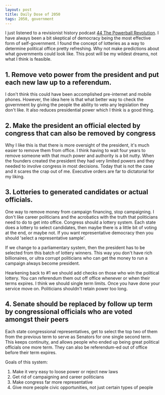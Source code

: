 ```yaml
---
layout: post
title: Daily Dose of 2050
tags: 2050, government
---
```


I just listened to a revisionist history podcast [44 The Powerball Revolution](http://revisionisthistory.com/episodes/44-the-powerball-revolution). I have always been a bit skeptical of democracy being the most effective form of self-government. I found the concept of lotteries as a way to determine political office pretty refreshing. Why not make predictions about what governments could look like. This post will be my wildest dreams, not what I think is feasible.

## 1. Remove veto power from the president and put each new law up to a referendum.
I don't think this could have been accomplished pre-internet and mobile phones. However, the idea here is that what better way to check the government by giving the people the ability to veto any legislation they don't like. It also reduces presidential power which I think is a good thing.

## 2. Make the president an official elected by congress that can also be removed by congress
Why I like this is that there is more oversight of the president, it's much easier to remove them from office. I think having to wait four years to remove someone with that much power and authority is a bit nutty. When the founders created the president they had very limited powers and they needed to involve congress in most decisions. Today that is not the case and it scares the crap out of me. Executive orders are far to dictatorial for my liking.

## 3. Lotteries to generated candidates or actual officials.
One way to remove money from campaign financing, stop campaigning. I don't like career politicians and the acrobatics with the truth that politicians need to do to get into office. Congress should a lottery system. Each state does a lottery to select candidates, then maybe there is a little bit of voting at the end, or maybe not. If you want representative democracy then you should 'select a representative sample'. 

If we change to a parliamentary system, then the president has to be selected from this batch of lottery winners. This way you don't have rich billionaires, or ultra corrupt politicians who can get the money to run a campaign always become president.

Hearkening back to #1 we should add checks on those who win the political lottery. You can referendum them out off office whenever or when their terms expires. I think we should single term limits. Once you have done your service move on. Politicians shouldn't retain power too long.

## 4. Senate should be replaced by follow up term by congressional officials who are voted amongst their peers
Each state congressional representatives, get to select the top two of them from the previous term to serve as Senators for one single second term. This keeps continuity, and allows people who ended up being great political officials one more term. They can also be referendum-ed out of office before their term expires.

Goals of this system:
1. Make it very easy to loose power or reject new laws
2. Get rid of campaigning and career politicians
3. Make congress far more representative
4. Give more people civic opportunities, not just certain types of people

